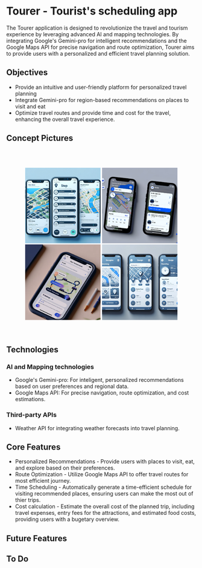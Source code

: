 # Tourer - Tourist's scheduling app

The Tourer application is designed to revolutionize the travel and tourism experience by leveraging advanced AI and mapping technologies. By integrating Google's Gemini-pro for intelligent recommendations and the Google Maps API for precise navigation and route optimization, Tourer aims to provide users with a personalized and efficient travel planning solution.

## Objectives
* Provide an intuitive and user-friendly platform for personalized travel planning
* Integrate Gemini-pro for region-based recommendations on places to visit and eat
* Optimize travel routes and provide time and cost for the travel, enhancing the overall travel experience.

## Concept Pictures
<br></br>
<div align="center">
<img src="https://github.com/Picbridge/Tourer/blob/main/references/ref1.png" width = "200" height = "200"/>
<img src="https://github.com/Picbridge/Tourer/blob/main/references/ref2.png" width = "200" height = "200"/>
<img src="https://github.com/Picbridge/Tourer/blob/main/references/ref3.png" width = "200" height = "200"/>
<img src="https://github.com/Picbridge/Tourer/blob/main/references/ref4.png" width = "200" height = "200"/>
</div>
<br></br>

## Technologies

### AI and Mapping technologies
* Google's Gemini-pro: For inteligent, personalized recommendations based on user preferences and regional data.
* Google Maps API: For precise navigation, route optimization, and cost estimations.

### Third-party APIs
* Weather API for integrating weather forecasts into travel planning.

## Core Features 
* Personalized Recommendations - Provide users with places to visit, eat, and explore based on their preferences.
* Route Optimization - Utilize Google Maps API to offer travel routes for most efficient journey.
* Time Scheduling - Automatically generate a time-efficient schedule for visiting recommended places, ensuring users can make the most out of thier trips.
* Cost calculation - Estimate the overall cost of the planned trip, including travel expenses, entry fees for the attractions, and estimated food costs, providing users with a bugetary overview.
  
## Future Features


## To Do



